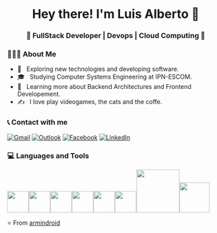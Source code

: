 <h1 align="center">Hey there! I'm Luis Alberto 👋 </h1>
<h3 align="center">🚀 FullStack Developer | Devops | Cloud Computing  🚀</h3>
<div>
<div align="left"> 
  <h3> 👨🏻‍💻 About Me </h3>

  - 🤔 &nbsp; Exploring new technologies and developing software.
  - 🎓 &nbsp; Studying Computer Systems Engineering at IPN-ESCOM.
  - 🌱 &nbsp; Learning more about Backend Architectures and Frontend Developement.
  - ✍️ &nbsp; I love play videogames, the cats and the coffe.  
</div> 
</div>


<h3> 📞 Contact with me </h3>
<p>
  <a href="mailto:l.sanchez3024@gmail.com" target="_blank"><img alt="Gmail" src="https://img.shields.io/badge/Gmail-D14836?style=for-the-badge&logo=gmail&logoColor=white" target="_blank" /></a>
	<a href="mailto:lsanchezj1500@alumno.ipn.mx" target="_blank"><img alt="Outlook" src="https://img.shields.io/badge/Microsoft_Outlook-0078D4?style=for-the-badge&logo=microsoft-outlook&logoColor=white" target="_blank" /></a>
	<a href="https://www.facebook.com/luis.a.sanchezjuarez/" target="_blank"><img alt="Facebook" src="https://img.shields.io/badge/Facebook-1877F2?style=for-the-badge&logo=facebook&logoColor=white" target="_blank" /></a>
	<a href="https://www.linkedin.com/in/armindroid" target="_blank"><img alt="LinkedIn" src="https://img.shields.io/badge/LinkedIn-0077B5?style=for-the-badge&logo=linkedin&logoColor=white" target="_blank" /></a>
	<!--
	<a href="https://discord.gg/armindroid#9877" target="_blank"><img alt="0draS0#0467" src="https://img.shields.io/badge/Discord-7289DA?style=for-the-badge&logo=discord&logoColor=white" target="_blank"/> </a> -->
</p>


<div>
  <h3> 💻 Languages and Tools </h3>
  <p>
   <img src="https://media.giphy.com/media/3rCcV6sC1o2GY/giphy.gif" width="50"><img src="https://media3.giphy.com/media/ln7z2eWriiQAllfVcn/200w.webp" width="50"><img src="https://i.giphy.com/media/LMt9638dO8dftAjtco/200.webp"   width="50"><img src="https://i.giphy.com/media/eNAsjO55tPbgaor7ma/200w.webp" width="50"><img src="https://i.giphy.com/media/IdyAQJVN2kVPNUrojM/200.webp" width="50"><img src="https://media3.giphy.com/media/kdFc8fubgS31b8DsVu/giphy.webp" width="50"><img src="https://media.giphy.com/media/kH1DBkPNyZPOk0BxrM/giphy.gif" width="100"><img src="https://media.giphy.com/media/SsCYf6DRFJrOpP0IoM/giphy.gif" width="70">
  <p>
</div> 

⭐️ From [armindroid](https://github.com/armindroid-eva)
